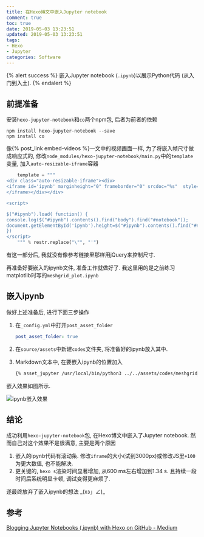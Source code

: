 ```yaml
---
title: 在Hexo博文中嵌入Jupyter notebook
comment: true
toc: true
date: 2019-05-03 13:23:51
updated: 2019-05-03 13:23:51
tags:
- Hexo
- Jupyter
categories: Software
---
```


{% alert success %}
嵌入Jupyter notebook (`.ipynb`)以展示Python代码 (从入门到入土).
{% endalert %}
<!--more-->

## 前提准备

安装`hexo-jupyter-notebook`和`co`两个npm包, 后者为前者的依赖

```shell
npm install hexo-jupyter-notebook --save
npm install co
```

像{% post_link embed-videos %}一文中的视频画面一样, 为了将嵌入帧尺寸做成响应式的, 修改`node_modules/hexo-jupyter-notebook/main.py`中的`template`变量, 加入`auto-resizable-iframe`容器

```python
    template = """
<div class="auto-resizable-iframe"><div>
<iframe id='ipynb' marginheight="0" frameborder="0" srcdoc="%s"  style="scrolling:no;">
</iframe></div></div>

<script>

$("#ipynb").load( function() {
console.log($("#ipynb").contents().find("body").find("#notebook"));
document.getElementById('ipynb').height=$("#ipynb").contents().find("#notebook").height()+100;
})
</script>
    """ % restr.replace("\"", "'")
```

有这一部分后, 我就没有像参考链接里那样用jQuery来控制尺寸.

再准备好要嵌入的ipynb文件, 准备工作就做好了. 我这里用的是之前练习matplotlib时写的`meshgrid_plot.ipynb`

## 嵌入ipynb

做好上述准备后, 进行下面三步操作

1. 在`_config.yml`中打开`post_asset_folder`

    ```yaml
    post_asset_folder: true
    ```

2. 在`source/assets`中新建`codes`文件夹, 将准备好的ipynb放入其中.
3. Markdown文本中, 在要嵌入ipynb的位置加入

    ```markdown
    {% asset_jupyter /usr/local/bin/python3 ../../assets/codes/meshgrid_plot.ipynb %}
    ```

嵌入效果如图所示.

![ipynb嵌入效果](meshgrid_demo.png)

## 结论

成功利用`hexo-jupyter-notebook`包, 在Hexo博文中嵌入了Jupyter notebook. 然而自己对这个效果不是很满意, 主要是两个原因

1. 嵌入的ipynb代码有滚动条. 修改`iframe`的大小(试到3000px)或修改JS里`+100`为更大数值, 也不能解决.
2. 更关键的, `hexo s`渲染时间显著增加, 从600 ms左右增加到1.34 s. 且持续一段时间后系统明显卡顿, 调试变得更麻烦了.

遂最终放弃了嵌入ipynb的想法  \_(xз」∠)\_

## 参考

[Blogging Jupyter Notebooks (.ipynb) with Hexo on GitHub - Medium](https://www.google.com/url?sa=t&rct=j&q=&esrc=s&source=web&cd=1&ved=2ahUKEwj5-v20yf7hAhUFRqwKHYyID48QFjAAegQIBRAB&url=https%3A%2F%2Fmedium.com%2F%40juanx002%2Fblogging-jupyter-notebooks-ipynb-with-hexo-on-github-7948b72636dc&usg=AOvVaw1xUf2rSePZCUw7anF7uVRu)
